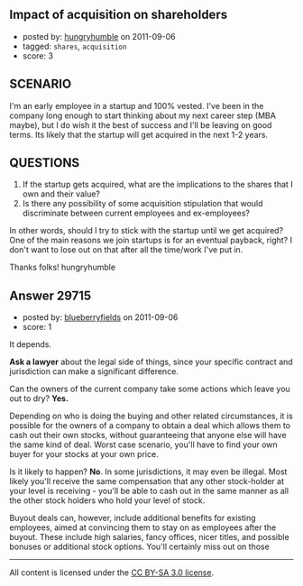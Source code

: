 ## Impact of acquisition on shareholders

- posted by: [hungryhumble](https://stackexchange.com/users/-1/13158-hungryhumble) on 2011-09-06
- tagged: `shares`, `acquisition`
- score: 3

SCENARIO
--------
I'm an early employee in a startup and 100% vested. I've been in the company long enough to start thinking about my next career step (MBA maybe), but I do wish it the best of success and I'll be leaving on good terms. Its likely that the startup will get acquired in the next 1-2 years.

QUESTIONS
---------
1. If the startup gets acquired, what are the implications to the shares that I own and their value?
2. Is there any possibility of some acquisition stipulation that would discriminate between current employees and ex-employees?

In other words, should I try to stick with the startup until we get acquired? One of the main reasons we join startups is for an eventual payback, right? I don't want to lose out on  that after all the time/work I've put in.

Thanks folks!
hungryhumble


## Answer 29715

- posted by: [blueberryfields](https://stackexchange.com/users/-1/4544-blueberryfields) on 2011-09-06
- score: 1

It depends. 

**Ask a lawyer** about the legal side of things, since your specific contract and jurisdiction can make a significant difference.

Can the owners of the current company take some actions which leave you out to dry? **Yes.**

Depending on who is doing the buying and other related circumstances, it is possible for the owners of a company to obtain a deal which allows them to cash out their own stocks, without guaranteeing that anyone else will have the same kind of deal. Worst case scenario, you'll have to find your own buyer for your stocks at your own price. 

Is it likely to happen? **No**. In some jurisdictions, it may even be illegal. Most likely you'll receive the same compensation that any other stock-holder at your level is receiving - you'll be able to cash out in the same manner as all the other stock holders who hold your level of stock.

Buyout deals can, however, include additional benefits for existing employees, aimed at convincing them to stay on as employees after the buyout. These include high salaries, fancy offices, nicer titles, and possible bonuses or additional stock options. You'll certainly miss out on those



---

All content is licensed under the [CC BY-SA 3.0 license](https://creativecommons.org/licenses/by-sa/3.0/).
